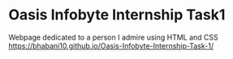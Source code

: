 # Oasis Infobyte Internship Task1

Webpage dedicated to a person I admire using HTML and CSS 
https://bhabani10.github.io/Oasis-Infobyte-Internship-Task-1/



